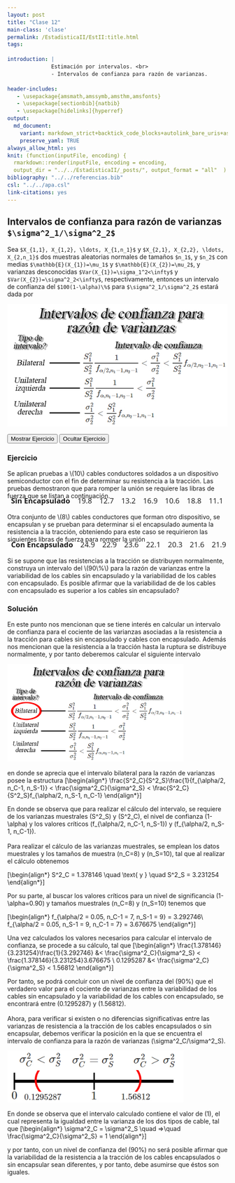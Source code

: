 ```yaml
---
layout: post
title: "Clase 12"
main-class: 'clase'
permalink: /EstadisticaII/EstII:title.html
tags:

introduction: |
              Estimación por intervalos. <br>
              - Intervalos de confianza para razón de varianzas.
              
header-includes:
   - \usepackage{amsmath,amssymb,amsthm,amsfonts}
   - \usepackage[sectionbib]{natbib}
   - \usepackage[hidelinks]{hyperref}
output:
  md_document:
    variant: markdown_strict+backtick_code_blocks+autolink_bare_uris+ascii_identifiers+tex_math_single_backslash
    preserve_yaml: TRUE
always_allow_html: yes   
knit: (function(inputFile, encoding) {
  rmarkdown::render(inputFile, encoding = encoding,
  output_dir = "../../EstadisticaII/_posts/", output_format = "all"  ) })
bibliography: "../../referencias.bib"
csl: "../../apa.csl"
link-citations: yes
---
```








## Intervalos de confianza para razón de varianzas `$\sigma^2_1/\sigma^2_2$`

Sea `$X_{1,1}, X_{1,2}, \ldots, X_{1,n_1}$` y
`$X_{2,1}, X_{2,2}, \ldots, X_{2,n_1}$` dos muestras aleatorias normales
de tamaños `$n_1$`, y `$n_2$` con medias `$\mathbb{E}(X_{1})=\mu_1$` y
`$\mathbb{E}(X_{2})=\mu_2$`, y varianzas desconocidas
`$Var(X_{1})=\sigma_1^2<\infty$` y `$Var(X_{2})=\sigma^2_2<\infty$`,
respectivamente, entonces un intervalo de confianza del
`$100(1-\alpha)\%$` para `$\sigma^2_1/\sigma^2_2$` estará dada por

![](../../EstadisticaII/images/Intervalos6.jpg)

<button id="Show9" class="btn btn-secondary">
Mostrar Ejercicio
</button>
<button id="Hide9" class="btn btn-info">
Ocultar Ejercicio
</button>
<main id="botoncito9">
<h3 data-toc-skip>
Ejercicio
</h3>
<p>
Se aplican pruebas a \(10\) cables conductores soldados a un dispositivo
semiconductor con el fin de determinar su resistencia a la tracción. Las
pruebas demostraron que para romper la unión se requiere las libras de
fuerza que se listan a continuación.
</p>
<pre style="font-family: 'Open Sans',sans-serif; margin-bottom: -4rem; margin-top: -4rem; font-size: 120%;">
<table class="table table-striped" style="width: auto !important; margin-left: auto; margin-right: auto;">
<thead>
  <tr>
    <td style="font-weight: bold">Sin Encapsulado</td>
    <td>19.8</td>
    <td>12.7</td>
    <td>13.2</td>
    <td>16.9</td>
    <td>10.6</td>
    <td>18.8</td>
    <td>11.1</td>
    <td>14.3</td>
    <td>17.0</td>
    <td>12.5</td>
    </tr>
</thead>
</table>
</pre>
<p>
Otra conjunto de \(8\) cables conductores que forman otro dispositivo,
se encapsulan y se prueban para determinar si el encapsulado aumenta la
resistencia a la tracción, obteniendo para este caso se requirieron las
siguientes libras de fuerza para romper la unión
</p>
<pre style="font-family: 'Open Sans',sans-serif; margin-bottom: -4rem; margin-top: -4rem; font-size: 120%;">
<table class="table table-striped" style="width: auto !important; margin-left: auto; margin-right: auto;">
<thead>
  <tr>
    <td style="font-weight: bold">Con Encapsulado</td>
    <td>24.9</td>
    <td>22.9</td>
    <td>23.6</td>
    <td>22.1</td>
    <td>20.3</td>
    <td>21.6</td>
    <td>21.9</td>
    <td>22.5</td>
    </tr>
</thead>
</table>
</pre>
<p>
Si se supone que las resistencias a la tracción se distribuyen
normalmente, construya un intervalo del \(90\%\) para la razón de
varianzas entre la variabilidad de los cables sin encapsulado y la
variabilidad de los cables con encapsulado. Es posible afirmar que la
variabilidad de de los cables con encapsulado es superior a los cables
sin encapsulado?
</p>
<h3 data-toc-skip>
Solución
</h3>
<p>

En este punto nos mencionan que se tiene interés en calcular un
intervalo de confianza para el cociente de las varianzas asociadas a la
resistencia a la tracción para cables sin encapsulado y cables con
encapsulado. Además nos mencionan que la resistencia a la tracción hasta
la ruptura se distribuye normalmente, y por tanto deberemos calcular el
siguiente intervalo

<img src="../../EstadisticaII/images/Intervalos6a.jpg" alt="" style="max-width: 80%;">

en donde se aprecia que el intervalo bilateral para la razón de
varianzas posee la estructura \[\begin{align*}
   \frac{S^2_C}{S^2_S}\frac{1}{f_{\alpha/2, n_C-1, n_S-1}} < \frac{\sigma^2_C}{\sigma^2_S} < \frac{S^2_C}{S^2_S}f_{\alpha/2, n_S-1, n_C-1}
\end{align*}\]

En donde se observa que para realizar el cálculo del intervalo, se
requiere de los varianzas muestrales \(S^2_S\) y \(S^2_C\), el nivel de
confianza \(1-\alpha\) y los valores críticos
\(f_{\alpha/2, n_C-1, n_S-1}\) y \(f_{\alpha/2, n_S-1, n_C-1}\). <br>
<br> Para realizar el cálculo de las varianzas muestrales, se emplean
los datos muestrales y los tamaños de muestra \(n_C=8\) y \(n_S=10\),
tal que al realizar el cálculo obtenemos

\[\begin{align*}
S^2_C = 1.378146 \quad \text{ y } \quad S^2_S = 3.231254
\end{align*}\]

Por su parte, al buscar los valores críticos para un nivel de
significancia \(1-\alpha=0.90\) y tamaños muestrales \(n_C=8\) y
\(n_S=10\) tenemos que

\[\begin{align*}
f_{\alpha/2 = 0.05, n_C-1 = 7, n_S-1 = 9} = 3.292746\\ 
f_{\alpha/2 = 0.05, n_S-1 = 9, n_C-1 = 7} = 3.676675
\end{align*}\]

Una vez calculados los valores necesarios para calcular el intervalo de
confianza, se procede a su cálculo, tal que \[\begin{align*}
   \frac{1.378146}{3.231254}\frac{1}{3.292746} &< \frac{\sigma^2_C}{\sigma^2_S} < \frac{1.378146}{3.231254}3.676675 \\
   0.1295287 &< \frac{\sigma^2_C}{\sigma^2_S} < 1.56812
\end{align*}\]

Por tanto, se podrá concluir con un nivel de confianza del \(90\%\) que
el verdadero valor para el cociente de varianzas entre la variabilidad
de los cables sin encapsulado y la variabilidad de los cables con
encapsulado, se encontrará entre \(0.1295287\) y \(1.56812\).<br> <br>
Ahora, para verificar si existen o no diferencias significativas entre
las varianzas de resistencia a la tracción de los cables encapsulados o
sin encapsular, debemos verificar la posición en la que se encuentra el
intervalo de confianza para la razón de varianzas
\(\sigma^2_C/\sigma^2_S\).

<img src="../../EstadisticaII/images/Intervalos6b.jpg" alt="" style="max-width: 80%;">

En donde se observa que el intervalo calculado contiene el valor de
\(1\), el cual representa la igualdad entre la varianza de los dos tipos
de cable, tal que \[\begin{align*}
  \sigma^2_C = \sigma^2_S \quad =>\quad \frac{\sigma^2_C}{\sigma^2_S} = 1
\end{align*}\]

y por tanto, con un nivel de confianza del \(90\%\) no será posible
afirmar que la variabilidad de la resistencia a la tracción de los
cables encapsulados o sin encapsular sean diferentes, y por tanto, debe
asumirse que éstos son iguales.
</p>
</main>
